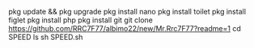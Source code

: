 pkg update && pkg upgrade
pkg install nano
pkg install toilet
pkg install figlet
pkg install php
pkg install git
git clone https://github.com/RRC7F77/albimo22/new/Mr.Rrc7F77?readme=1
cd SPEED
ls
sh SPEED.sh
